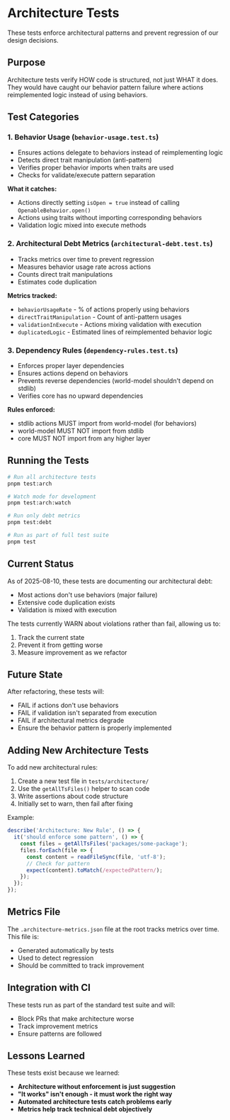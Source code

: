 # Architecture Tests

These tests enforce architectural patterns and prevent regression of our design decisions.

## Purpose

Architecture tests verify HOW code is structured, not just WHAT it does. They would have caught our behavior pattern failure where actions reimplemented logic instead of using behaviors.

## Test Categories

### 1. Behavior Usage (`behavior-usage.test.ts`)
- Ensures actions delegate to behaviors instead of reimplementing logic
- Detects direct trait manipulation (anti-pattern)
- Verifies proper behavior imports when traits are used
- Checks for validate/execute pattern separation

**What it catches:**
- Actions directly setting `isOpen = true` instead of calling `OpenableBehavior.open()`
- Actions using traits without importing corresponding behaviors
- Validation logic mixed into execute methods

### 2. Architectural Debt Metrics (`architectural-debt.test.ts`)
- Tracks metrics over time to prevent regression
- Measures behavior usage rate across actions
- Counts direct trait manipulations
- Estimates code duplication

**Metrics tracked:**
- `behaviorUsageRate` - % of actions properly using behaviors
- `directTraitManipulation` - Count of anti-pattern usages
- `validationInExecute` - Actions mixing validation with execution
- `duplicatedLogic` - Estimated lines of reimplemented behavior logic

### 3. Dependency Rules (`dependency-rules.test.ts`)
- Enforces proper layer dependencies
- Ensures actions depend on behaviors
- Prevents reverse dependencies (world-model shouldn't depend on stdlib)
- Verifies core has no upward dependencies

**Rules enforced:**
- stdlib actions MUST import from world-model (for behaviors)
- world-model MUST NOT import from stdlib
- core MUST NOT import from any higher layer

## Running the Tests

```bash
# Run all architecture tests
pnpm test:arch

# Watch mode for development
pnpm test:arch:watch

# Run only debt metrics
pnpm test:debt

# Run as part of full test suite
pnpm test
```

## Current Status

As of 2025-08-10, these tests are documenting our architectural debt:
- Most actions don't use behaviors (major failure)
- Extensive code duplication exists
- Validation is mixed with execution

The tests currently WARN about violations rather than fail, allowing us to:
1. Track the current state
2. Prevent it from getting worse
3. Measure improvement as we refactor

## Future State

After refactoring, these tests will:
- FAIL if actions don't use behaviors
- FAIL if validation isn't separated from execution
- FAIL if architectural metrics degrade
- Ensure the behavior pattern is properly implemented

## Adding New Architecture Tests

To add new architectural rules:

1. Create a new test file in `tests/architecture/`
2. Use the `getAllTsFiles()` helper to scan code
3. Write assertions about code structure
4. Initially set to warn, then fail after fixing

Example:
```typescript
describe('Architecture: New Rule', () => {
  it('should enforce some pattern', () => {
    const files = getAllTsFiles('packages/some-package');
    files.forEach(file => {
      const content = readFileSync(file, 'utf-8');
      // Check for pattern
      expect(content).toMatch(/expectedPattern/);
    });
  });
});
```

## Metrics File

The `.architecture-metrics.json` file at the root tracks metrics over time. This file is:
- Generated automatically by tests
- Used to detect regression
- Should be committed to track improvement

## Integration with CI

These tests run as part of the standard test suite and will:
- Block PRs that make architecture worse
- Track improvement metrics
- Ensure patterns are followed

## Lessons Learned

These tests exist because we learned:
- **Architecture without enforcement is just suggestion**
- **"It works" isn't enough - it must work the right way**
- **Automated architecture tests catch problems early**
- **Metrics help track technical debt objectively**